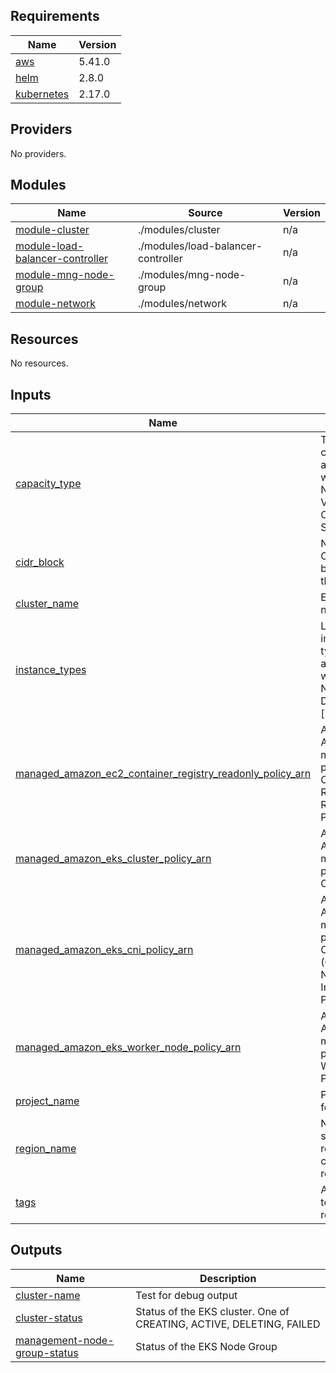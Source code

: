 <!-- BEGIN_TF_DOCS -->
## Requirements

| Name | Version |
|------|---------|
| <a name="requirement_aws"></a> [aws](#requirement\_aws) | 5.41.0 |
| <a name="requirement_helm"></a> [helm](#requirement\_helm) | 2.8.0 |
| <a name="requirement_kubernetes"></a> [kubernetes](#requirement\_kubernetes) | 2.17.0 |

## Providers

No providers.

## Modules

| Name | Source | Version |
|------|--------|---------|
| <a name="module_module-cluster"></a> [module-cluster](#module\_module-cluster) | ./modules/cluster | n/a |
| <a name="module_module-load-balancer-controller"></a> [module-load-balancer-controller](#module\_module-load-balancer-controller) | ./modules/load-balancer-controller | n/a |
| <a name="module_module-mng-node-group"></a> [module-mng-node-group](#module\_module-mng-node-group) | ./modules/mng-node-group | n/a |
| <a name="module_module-network"></a> [module-network](#module\_module-network) | ./modules/network | n/a |

## Resources

No resources.

## Inputs

| Name | Description | Type | Default | Required |
|------|-------------|------|---------|:--------:|
| <a name="input_capacity_type"></a> [capacity\_type](#input\_capacity\_type) | Type of capacity associated with the EKS Node Group. Valid values: ON\_DEMAND, SPOT | `string` | n/a | yes |
| <a name="input_cidr_block"></a> [cidr\_block](#input\_cidr\_block) | Networking CIDR block to be used for the VPC | `string` | n/a | yes |
| <a name="input_cluster_name"></a> [cluster\_name](#input\_cluster\_name) | EKS Cluster name | `string` | n/a | yes |
| <a name="input_instance_types"></a> [instance\_types](#input\_instance\_types) | List of instance types associated with the EKS Node Group. Defaults to ['t3.medium'] | `list(string)` | n/a | yes |
| <a name="input_managed_amazon_ec2_container_registry_readonly_policy_arn"></a> [managed\_amazon\_ec2\_container\_registry\_readonly\_policy\_arn](#input\_managed\_amazon\_ec2\_container\_registry\_readonly\_policy\_arn) | ARN for Type AWS managed policy EC2 Container Regitry ReadOnly Policy | `string` | n/a | yes |
| <a name="input_managed_amazon_eks_cluster_policy_arn"></a> [managed\_amazon\_eks\_cluster\_policy\_arn](#input\_managed\_amazon\_eks\_cluster\_policy\_arn) | ARN for Type AWS managed policy EKS Cluster Policy | `string` | n/a | yes |
| <a name="input_managed_amazon_eks_cni_policy_arn"></a> [managed\_amazon\_eks\_cni\_policy\_arn](#input\_managed\_amazon\_eks\_cni\_policy\_arn) | ARN for Type AWS managed policy EKS CNI (Container Networking Interface) Policy | `string` | n/a | yes |
| <a name="input_managed_amazon_eks_worker_node_policy_arn"></a> [managed\_amazon\_eks\_worker\_node\_policy\_arn](#input\_managed\_amazon\_eks\_worker\_node\_policy\_arn) | ARN for Type AWS managed policy EKS Worker Node Policy | `string` | n/a | yes |
| <a name="input_project_name"></a> [project\_name](#input\_project\_name) | Project name for tags | `string` | n/a | yes |
| <a name="input_region_name"></a> [region\_name](#input\_region\_name) | Name of selected region for create the resources | `string` | n/a | yes |
| <a name="input_tags"></a> [tags](#input\_tags) | A map of tags to add to all resources | `map(any)` | n/a | yes |

## Outputs

| Name | Description |
|------|-------------|
| <a name="output_cluster-name"></a> [cluster-name](#output\_cluster-name) | Test for debug output |
| <a name="output_cluster-status"></a> [cluster-status](#output\_cluster-status) | Status of the EKS cluster. One of CREATING, ACTIVE, DELETING, FAILED |
| <a name="output_management-node-group-status"></a> [management-node-group-status](#output\_management-node-group-status) | Status of the EKS Node Group |
<!-- END_TF_DOCS -->